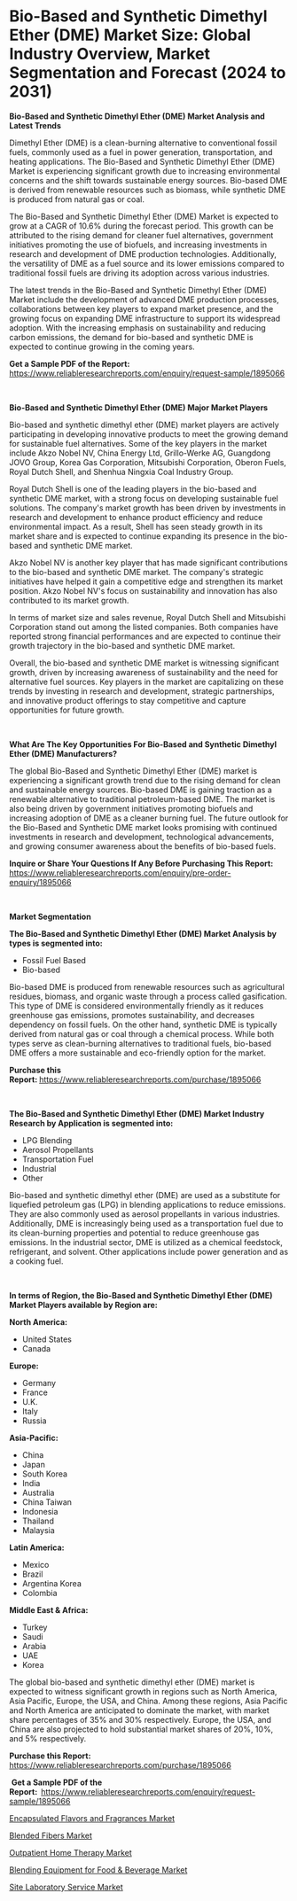 <p><h1>Bio-Based and Synthetic Dimethyl Ether (DME) Market Size: Global Industry Overview, Market Segmentation and Forecast (2024 to 2031)</h1></p><p><strong>Bio-Based and Synthetic Dimethyl Ether (DME) Market Analysis and Latest Trends</strong></p>
<p><p>Dimethyl Ether (DME) is a clean-burning alternative to conventional fossil fuels, commonly used as a fuel in power generation, transportation, and heating applications. The Bio-Based and Synthetic Dimethyl Ether (DME) Market is experiencing significant growth due to increasing environmental concerns and the shift towards sustainable energy sources. Bio-based DME is derived from renewable resources such as biomass, while synthetic DME is produced from natural gas or coal.</p><p>The Bio-Based and Synthetic Dimethyl Ether (DME) Market is expected to grow at a CAGR of 10.6% during the forecast period. This growth can be attributed to the rising demand for cleaner fuel alternatives, government initiatives promoting the use of biofuels, and increasing investments in research and development of DME production technologies. Additionally, the versatility of DME as a fuel source and its lower emissions compared to traditional fossil fuels are driving its adoption across various industries.</p><p>The latest trends in the Bio-Based and Synthetic Dimethyl Ether (DME) Market include the development of advanced DME production processes, collaborations between key players to expand market presence, and the growing focus on expanding DME infrastructure to support its widespread adoption. With the increasing emphasis on sustainability and reducing carbon emissions, the demand for bio-based and synthetic DME is expected to continue growing in the coming years.</p></p>
<p><strong>Get a Sample PDF of the Report:&nbsp;</strong> <a href="https://www.reliableresearchreports.com/enquiry/request-sample/1895066">https://www.reliableresearchreports.com/enquiry/request-sample/1895066</a></p>
<p>&nbsp;</p>
<p><strong>Bio-Based and Synthetic Dimethyl Ether (DME) Major Market Players</strong></p>
<p><p>Bio-based and synthetic dimethyl ether (DME) market players are actively participating in developing innovative products to meet the growing demand for sustainable fuel alternatives. Some of the key players in the market include Akzo Nobel NV, China Energy Ltd, Grillo-Werke AG, Guangdong JOVO Group, Korea Gas Corporation, Mitsubishi Corporation, Oberon Fuels, Royal Dutch Shell, and Shenhua Ningxia Coal Industry Group.</p><p>Royal Dutch Shell is one of the leading players in the bio-based and synthetic DME market, with a strong focus on developing sustainable fuel solutions. The company's market growth has been driven by investments in research and development to enhance product efficiency and reduce environmental impact. As a result, Shell has seen steady growth in its market share and is expected to continue expanding its presence in the bio-based and synthetic DME market.</p><p>Akzo Nobel NV is another key player that has made significant contributions to the bio-based and synthetic DME market. The company's strategic initiatives have helped it gain a competitive edge and strengthen its market position. Akzo Nobel NV's focus on sustainability and innovation has also contributed to its market growth.</p><p>In terms of market size and sales revenue, Royal Dutch Shell and Mitsubishi Corporation stand out among the listed companies. Both companies have reported strong financial performances and are expected to continue their growth trajectory in the bio-based and synthetic DME market.</p><p>Overall, the bio-based and synthetic DME market is witnessing significant growth, driven by increasing awareness of sustainability and the need for alternative fuel sources. Key players in the market are capitalizing on these trends by investing in research and development, strategic partnerships, and innovative product offerings to stay competitive and capture opportunities for future growth.</p></p>
<p>&nbsp;</p>
<p><strong>What Are The Key Opportunities For Bio-Based and Synthetic Dimethyl Ether (DME) Manufacturers?</strong></p>
<p><p>The global Bio-Based and Synthetic Dimethyl Ether (DME) market is experiencing a significant growth trend due to the rising demand for clean and sustainable energy sources. Bio-based DME is gaining traction as a renewable alternative to traditional petroleum-based DME. The market is also being driven by government initiatives promoting biofuels and increasing adoption of DME as a cleaner burning fuel. The future outlook for the Bio-Based and Synthetic DME market looks promising with continued investments in research and development, technological advancements, and growing consumer awareness about the benefits of bio-based fuels.</p></p>
<p><strong>Inquire or Share Your Questions If Any Before Purchasing This Report:</strong> <a href="https://www.reliableresearchreports.com/enquiry/pre-order-enquiry/1895066">https://www.reliableresearchreports.com/enquiry/pre-order-enquiry/1895066</a></p>
<p>&nbsp;</p>
<p><strong>Market Segmentation</strong></p>
<p><strong>The Bio-Based and Synthetic Dimethyl Ether (DME) Market Analysis by types is segmented into:</strong></p>
<p><ul><li>Fossil Fuel Based</li><li>Bio-based</li></ul></p>
<p><p>Bio-based DME is produced from renewable resources such as agricultural residues, biomass, and organic waste through a process called gasification. This type of DME is considered environmentally friendly as it reduces greenhouse gas emissions, promotes sustainability, and decreases dependency on fossil fuels. On the other hand, synthetic DME is typically derived from natural gas or coal through a chemical process. While both types serve as clean-burning alternatives to traditional fuels, bio-based DME offers a more sustainable and eco-friendly option for the market.</p></p>
<p><strong>Purchase this Report:&nbsp;</strong><a href="https://www.reliableresearchreports.com/purchase/1895066">https://www.reliableresearchreports.com/purchase/1895066</a></p>
<p>&nbsp;</p>
<p><strong>The Bio-Based and Synthetic Dimethyl Ether (DME) Market Industry Research by Application is segmented into:</strong></p>
<p><ul><li>LPG Blending</li><li>Aerosol Propellants</li><li>Transportation Fuel</li><li>Industrial</li><li>Other</li></ul></p>
<p><p>Bio-based and synthetic dimethyl ether (DME) are used as a substitute for liquefied petroleum gas (LPG) in blending applications to reduce emissions. They are also commonly used as aerosol propellants in various industries. Additionally, DME is increasingly being used as a transportation fuel due to its clean-burning properties and potential to reduce greenhouse gas emissions. In the industrial sector, DME is utilized as a chemical feedstock, refrigerant, and solvent. Other applications include power generation and as a cooking fuel.</p></p>
<p>&nbsp;</p>
<p><strong>In terms of Region, the Bio-Based and Synthetic Dimethyl Ether (DME) Market Players available by Region are:</strong></p>
<p>
    <p> <strong> North America: </strong>
        <ul>
            <li>United States</li>
            <li>Canada</li>
        </ul>
        </p> 
    <p> <strong> Europe: </strong>
        <ul>
            <li>Germany</li>
            <li>France</li>
            <li>U.K.</li>
            <li>Italy</li>
            <li>Russia</li>
        </ul>
        </p> 
    <p> <strong> Asia-Pacific: </strong>
        <ul>
            <li>China</li>
            <li>Japan</li>
            <li>South Korea</li>
            <li>India</li>
            <li>Australia</li>
            <li>China Taiwan</li>
            <li>Indonesia</li>
            <li>Thailand</li>
            <li>Malaysia</li>
        </ul>
        </p> 
    <p> <strong> Latin America: </strong>
        <ul>
            <li>Mexico</li>
            <li>Brazil</li>
            <li>Argentina Korea</li>
            <li>Colombia</li>
        </ul>
        </p> 
    <p> <strong> Middle East & Africa: </strong>
        <ul>
            <li>Turkey</li>
            <li>Saudi</li>
            <li>Arabia</li>
            <li>UAE</li>
            <li>Korea</li>
        </ul>
    </p>
    </p>
<p><p>The global bio-based and synthetic dimethyl ether (DME) market is expected to witness significant growth in regions such as North America, Asia Pacific, Europe, the USA, and China. Among these regions, Asia Pacific and North America are anticipated to dominate the market, with market share percentages of 35% and 30% respectively. Europe, the USA, and China are also projected to hold substantial market shares of 20%, 10%, and 5% respectively.</p></p>
<p><strong>Purchase this Report: </strong><a href="https://www.reliableresearchreports.com/purchase/1895066">https://www.reliableresearchreports.com/purchase/1895066</a></p>
<p>&nbsp;<strong>Get a Sample PDF of the Report:&nbsp;&nbsp;</strong><a href="https://www.reliableresearchreports.com/enquiry/request-sample/1895066">https://www.reliableresearchreports.com/enquiry/request-sample/1895066</a></p>
<p><strong></strong></p>
<p><p><a href="https://view.publitas.com/reportprime-1/encapsulated-flavors-and-fragrances-market-growth-market-trends-covid-19-impact-and-forecasts-for-period-from-2024-2031/">Encapsulated Flavors and Fragrances Market</a></p><p><a href="https://view.publitas.com/reportprime-1/blended-fibers-market-dynamics-2024-2031-also-about-its-market-trends-projections-and-opportunities/">Blended Fibers Market</a></p><p><a href="https://poised-avenue-46d.notion.site/Global-Outpatient-Home-Therapy-Market-Size-and-Market-Trends-Insights-and-Projections-from-2024-to--198423f8cb7e4298921c27ddba0da5a5">Outpatient Home Therapy Market</a></p><p><a href="https://github.com/wwwkeltoum/Market-Research-Report-List-2/blob/main/blending-equipment-for-food-beverage-market.md">Blending Equipment for Food & Beverage Market</a></p><p><a href="https://unruly-ladybug-44b.notion.site/Site-Laboratory-Service-Market-Research-Report-Reveals-The-Latest-Trends-And-Opportunities-of-this-M-90b1bf90f9484b488ffeb3a3e3642ad4">Site Laboratory Service Market</a></p></p>